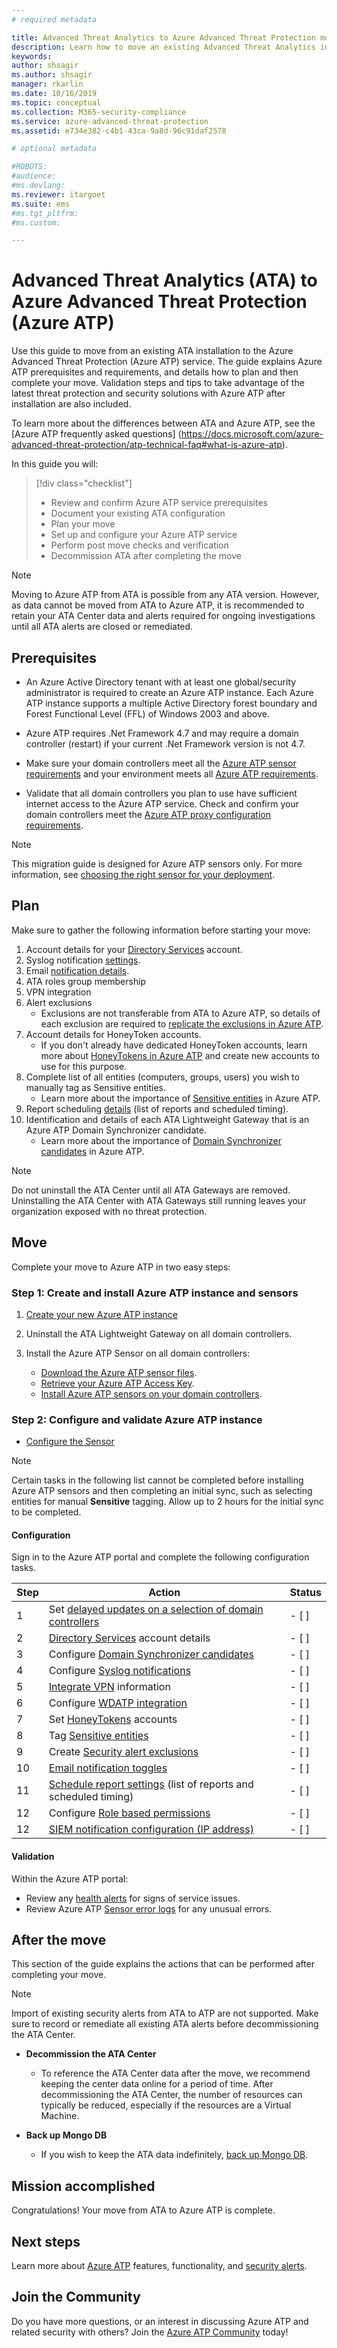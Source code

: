 ```yaml
---
# required metadata

title: Advanced Threat Analytics to Azure Advanced Threat Protection move  | Microsoft Docs
description: Learn how to move an existing Advanced Threat Analytics installation to Azure ATP.
keywords:
author: shsagir
ms.author: shsagir
manager: rkarlin
ms.date: 10/16/2019
ms.topic: conceptual
ms.collection: M365-security-compliance
ms.service: azure-advanced-threat-protection
ms.assetid: e734e382-c4b1-43ca-9a8d-96c91daf2578

# optional metadata

#ROBOTS:
#audience:
#ms.devlang:
ms.reviewer: itargoet
ms.suite: ems
#ms.tgt_pltfrm:
#ms.custom:

---
```


# Advanced Threat Analytics (ATA) to Azure Advanced Threat Protection (Azure ATP) 


Use this guide to move from an existing ATA installation to the Azure Advanced Threat Protection (Azure ATP) service. The guide explains Azure ATP prerequisites and requirements, and details how to plan and then complete your move. Validation steps and tips to take advantage of the latest threat protection and security solutions with Azure ATP after installation are also included. 

To learn more about the differences between ATA and Azure ATP, see the [Azure ATP frequently asked questions] (https://docs.microsoft.com/azure-advanced-threat-protection/atp-technical-faq#what-is-azure-atp).

In this guide you will: 

> [!div class="checklist"]
> * Review and confirm Azure ATP service prerequisites
> * Document your existing ATA configuration
> * Plan your move
> * Set up and configure your Azure ATP  service
> * Perform post move checks and verification
> * Decommission ATA after completing the move 

>[!NOTE]
> Moving to Azure ATP from ATA is possible from any ATA version. However, as data cannot be moved from ATA to Azure ATP, it is recommended to retain your ATA Center data and alerts required for ongoing investigations until all ATA alerts are closed or remediated. 

## Prerequisites

- An Azure Active Directory tenant with at least one global/security administrator is required to create an Azure ATP instance. Each Azure ATP instance supports a multiple Active Directory forest boundary and Forest Functional Level (FFL) of Windows 2003 and above.

- Azure ATP requires .Net Framework 4.7 and may require a domain controller (restart) if your current .Net Framework version is not 4.7.

- Make sure your domain controllers meet all the [Azure ATP sensor requirements](https://docs.microsoft.com/azure-advanced-threat-protection/atp-prerequisites#azure-atp-sensor-requirements) and your environment meets all [Azure ATP requirements](https://docs.microsoft.com/azure-advanced-threat-protection/atp-prerequisites).

- Validate that all domain controllers you plan to use have sufficient internet access to the Azure ATP service. Check and confirm your domain controllers meet the [Azure ATP proxy configuration requirements](https://docs.microsoft.com/azure-advanced-threat-protection/configure-proxy).

>[!NOTE]
> This migration guide is designed for Azure ATP sensors only. For more information, see [choosing the right sensor for your deployment](https://docs.microsoft.com/azure-advanced-threat-protection/atp-capacity-planning#choosing-the-right-sensor-type-for-your-deployment). 

## Plan 

Make sure to gather the following information before starting your move: 
1. Account details for your [Directory Services](https://docs.microsoft.com/azure-advanced-threat-protection/install-atp-step2) account.
1. Syslog notification [settings](https://docs.microsoft.com/azure-advanced-threat-protection/setting-syslog).
1. Email [notification details](https://docs.microsoft.com/azure-advanced-threat-protection/notifications).
1. ATA roles group membership
1. VPN integration
1. Alert exclusions 
    - Exclusions are not transferable from ATA to Azure ATP, so details of each exclusion are required to [replicate the exclusions in Azure ATP](https://docs.microsoft.com/azure-advanced-threat-protection/excluding-entities-from-detections).
1. Account details for HoneyToken accounts. 
    - If you don't already have dedicated HoneyToken accounts, learn more about [HoneyTokens in Azure ATP](https://docs.microsoft.com/azure-advanced-threat-protection/install-atp-step7) and create new accounts to use for this purpose.
1. Complete list of all entities (computers, groups, users) you wish to manually tag as Sensitive entities. 
    - Learn more about the importance of [Sensitive entities](https://docs.microsoft.com/azure-advanced-threat-protection/sensitive-accounts) in Azure ATP.
1. Report scheduling [details](https://docs.microsoft.com/azure-advanced-threat-protection/reports) (list of reports and scheduled timing). 
1. Identification and details of each ATA Lightweight Gateway that is an Azure ATP Domain Synchronizer candidate. 
   - Learn more about the importance of [Domain Synchronizer candidates](https://docs.microsoft.com/azure-advanced-threat-protection/install-atp-step5#configure-sensor-settings) in Azure ATP.

> [!NOTE]
> Do not uninstall the ATA Center until all ATA Gateways are removed. Uninstalling the ATA Center with ATA Gateways still running leaves your organization exposed with no threat protection.

## Move 

Complete your move to Azure ATP in two easy steps:

### Step 1: Create and install Azure ATP instance and sensors

1. [Create your new Azure ATP instance](https://docs.microsoft.com/azure-advanced-threat-protection/install-atp-step1)

2. Uninstall the ATA Lightweight Gateway on all domain controllers.  

3. Install the Azure ATP Sensor on all domain controllers:
     - [Download the Azure ATP sensor files](https://docs.microsoft.com/azure-advanced-threat-protection/install-atp-step3).
     - [Retrieve your Azure ATP Access Key](https://docs.microsoft.com/azure-advanced-threat-protection/install-atp-step3#download-the-setup-package).
     - [Install Azure ATP sensors on your domain controllers](https://docs.microsoft.com/azure-advanced-threat-protection/install-atp-step4). 

### Step 2: Configure and validate Azure ATP instance  

- [Configure the Sensor](https://docs.microsoft.com/azure-advanced-threat-protection/install-atp-step5)

>[!NOTE]
> Certain tasks in the following list cannot be completed before installing Azure ATP sensors and then completing an initial sync, such as selecting entities for manual **Sensitive** tagging. Allow up to 2 hours for the initial sync to be completed. 

#### Configuration

Sign in to the Azure ATP portal and complete the following configuration tasks.

| Step    | Action | Status |
|--------------|------------|------------------|
| 1  | Set [delayed updates on a selection of domain controllers](https://docs.microsoft.com/azure-advanced-threat-protection/sensor-update) | - [ ] |
| 2  | [Directory Services](https://docs.microsoft.com/azure-advanced-threat-protection/install-atp-step2) account details| - [ ] |
| 3  | Configure [Domain Synchronizer candidates](https://docs.microsoft.com/azure-advanced-threat-protection/install-atp-step5#configure-sensor-settings) | - [ ] |
| 4  | Configure [Syslog notifications](https://docs.microsoft.com/azure-advanced-threat-protection/setting-syslog) | - [ ] |
| 5  | [Integrate VPN](https://docs.microsoft.com/azure-advanced-threat-protection/install-atp-step6-vpn) information| - [ ] |
| 6  | Configure [WDATP integration](https://docs.microsoft.com/azure-advanced-threat-protection/integrate-wd-atp)| - [ ] |
| 7  | Set [HoneyTokens](https://docs.microsoft.com/azure-advanced-threat-protection/install-atp-step7) accounts| - [ ] |
| 8  | Tag [Sensitive entities](https://docs.microsoft.com/azure-advanced-threat-protection/sensitive-accounts)| - [ ] |
| 9  | Create [Security alert exclusions](https://docs.microsoft.com/azure-advanced-threat-protection/excluding-entities-from-detections)| - [ ] |
| 10 | [Email notification toggles](https://docs.microsoft.com/azure-advanced-threat-protection/notifications) | - [ ] |
| 11  | [Schedule report settings](https://docs.microsoft.com/azure-advanced-threat-protection/reports) (list of reports and scheduled timing)| - [ ] |
| 12  | Configure [Role based permissions](https://docs.microsoft.com/azure-advanced-threat-protection/atp-role-groups) | - [ ] |
| 12  | [SIEM notification configuration (IP address)](https://docs.microsoft.com/azure-advanced-threat-protection/configure-event-collection#siemsyslog)| - [ ] | 

#### Validation

Within the Azure ATP portal:
- Review any [health alerts](https://docs.microsoft.com/azure-advanced-threat-protection/atp-health-center) for signs of service issues. 
- Review Azure ATP [Sensor error logs](https://docs.microsoft.com/azure-advanced-threat-protection/troubleshooting-atp-using-logs) for any unusual errors.

## After the move

This section of the guide explains the actions that can be performed after completing your move. 

>[!NOTE]
> Import of existing security alerts from ATA to ATP are not supported. Make sure to record or remediate all existing ATA alerts before decommissioning the ATA Center.  

- **Decommission the ATA Center** 
    - To reference the ATA Center data after the move, we recommend keeping the center data online for a period of time. After decommissioning the ATA Center, the number of resources can typically be reduced, especially if the resources are a Virtual Machine.  

- **Back up Mongo DB** 
    - If you wish to keep the ATA data indefinitely, [back up Mongo DB](https://docs.microsoft.com/advanced-threat-analytics/ata-database-management#backing-up-the-ata-database).  

## Mission accomplished

Congratulations! Your move from ATA to Azure ATP is complete. 

## Next steps

Learn more about [Azure ATP](https://docs.microsoft.com/azure-advanced-threat-protection/what-is-atp) features, functionality, and [security alerts](https://docs.microsoft.com/azure-advanced-threat-protection/understanding-security-alerts).  
## Join the Community

Do you have more questions, or an interest in discussing Azure ATP and related security with others? Join the [Azure ATP Community](https://techcommunity.microsoft.com/t5/Azure-Advanced-Threat-Protection/bd-p/AzureAdvancedThreatProtection) today!




